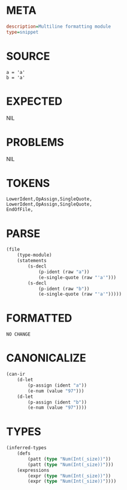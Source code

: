 # META
~~~ini
description=Multiline formatting module
type=snippet
~~~
# SOURCE
~~~roc
a = 'a'
b = 'a'
~~~
# EXPECTED
NIL
# PROBLEMS
NIL
# TOKENS
~~~zig
LowerIdent,OpAssign,SingleQuote,
LowerIdent,OpAssign,SingleQuote,
EndOfFile,
~~~
# PARSE
~~~clojure
(file
	(type-module)
	(statements
		(s-decl
			(p-ident (raw "a"))
			(e-single-quote (raw "'a'")))
		(s-decl
			(p-ident (raw "b"))
			(e-single-quote (raw "'a'")))))
~~~
# FORMATTED
~~~roc
NO CHANGE
~~~
# CANONICALIZE
~~~clojure
(can-ir
	(d-let
		(p-assign (ident "a"))
		(e-num (value "97")))
	(d-let
		(p-assign (ident "b"))
		(e-num (value "97"))))
~~~
# TYPES
~~~clojure
(inferred-types
	(defs
		(patt (type "Num(Int(_size))"))
		(patt (type "Num(Int(_size))")))
	(expressions
		(expr (type "Num(Int(_size))"))
		(expr (type "Num(Int(_size))"))))
~~~
